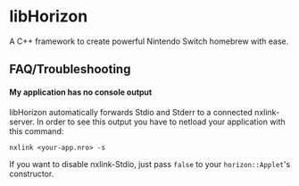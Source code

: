 # libHorizon
A C++ framework to create powerful Nintendo Switch homebrew with ease.

## FAQ/Troubleshooting
#### My application has no console output
libHorizon automatically forwards Stdio and Stderr to a connected nxlink-server. In order to see this output you have to netload your application with this command:
```
nxlink <your-app.nro> -s
```

If you want to disable nxlink-Stdio, just pass `false` to your `horizon::Applet`'s constructor.
